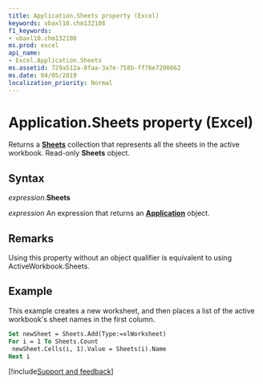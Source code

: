 ```yaml
---
title: Application.Sheets property (Excel)
keywords: vbaxl10.chm132108
f1_keywords:
- vbaxl10.chm132108
ms.prod: excel
api_name:
- Excel.Application.Sheets
ms.assetid: 729a512a-8faa-3a7e-758b-ff76e7200662
ms.date: 04/05/2019
localization_priority: Normal
---
```



# Application.Sheets property (Excel)

Returns a **[Sheets](Excel.Sheets.md)** collection that represents all the sheets in the active workbook. Read-only **Sheets** object.


## Syntax

_expression_.**Sheets**

_expression_ An expression that returns an **[Application](Excel.Application(object).md)** object.


## Remarks

Using this property without an object qualifier is equivalent to using ActiveWorkbook.Sheets.


## Example

This example creates a new worksheet, and then places a list of the active workbook's sheet names in the first column.

```vb
Set newSheet = Sheets.Add(Type:=xlWorksheet) 
For i = 1 To Sheets.Count 
 newSheet.Cells(i, 1).Value = Sheets(i).Name 
Next i
```




[!include[Support and feedback](~/includes/feedback-boilerplate.md)]
